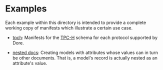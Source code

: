 
# Examples

Each example within this directory is intended to provide a complete working copy of manifests which
illustrate a certain use case.

* [tpch](./tpch): Manifests for the [TPC-H](https://www.tpc.org/tpch/default5.asp) schema for each protocol 
  supported by Dore.


* [nested docs](./nested-docs): Creating models with attributes whose values can in turn be other
  documents. That is, a model's record is actually nested as an attribute's value.
  